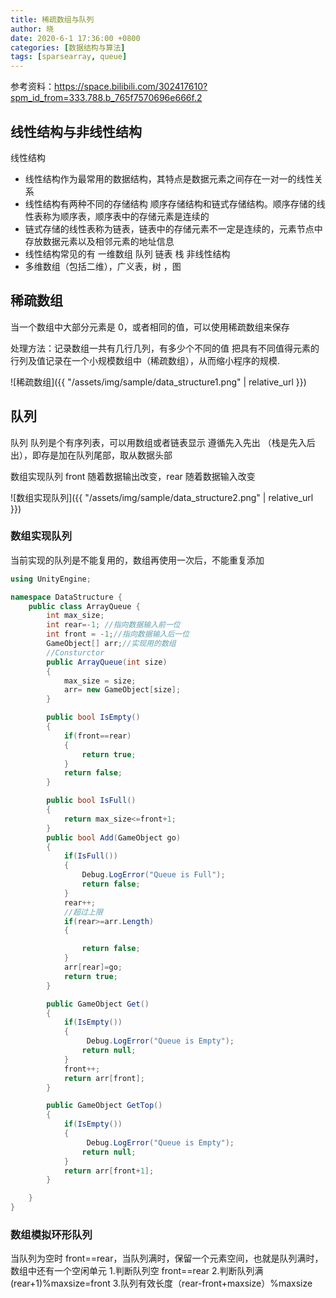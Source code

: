 ```yaml
---
title: 稀疏数组与队列
author: 晓
date: 2020-6-1 17:36:00 +0800
categories: [数据结构与算法]
tags: [sparsearray, queue]
---
```


参考资料：https://space.bilibili.com/302417610?spm_id_from=333.788.b_765f7570696e666f.2

## 线性结构与非线性结构

线性结构

- 线性结构作为最常用的数据结构，其特点是数据元素之间存在一对一的线性关系
- 线性结构有两种不同的存储结构 顺序存储结构和链式存储结构。顺序存储的线性表称为顺序表，顺序表中的存储元素是连续的
- 链式存储的线性表称为链表，链表中的存储元素不一定是连续的，元素节点中存放数据元素以及相邻元素的地址信息
- 线性结构常见的有 一维数组 队列 链表 栈
  非线性结构
- 多维数组（包括二维），广义表，树 ，图

## 稀疏数组

当一个数组中大部分元素是 0，或者相同的值，可以使用稀疏数组来保存

处理方法：记录数组一共有几行几列，有多少个不同的值
把具有不同值得元素的行列及值记录在一个小规模数组中（稀疏数组），从而缩小程序的规模.

![稀疏数组]({{ "/assets/img/sample/data_structure1.png" | relative_url }})

## 队列

队列
队列是个有序列表，可以用数组或者链表显示
遵循先入先出 （栈是先入后出），即存是加在队列尾部，取从数据头部

数组实现队列 front 随着数据输出改变，rear 随着数据输入改变

![数组实现队列]({{ "/assets/img/sample/data_structure2.png" | relative_url }})

### 数组实现队列

当前实现的队列是不能复用的，数组再使用一次后，不能重复添加

```csharp
using UnityEngine;

namespace DataStructure {
    public class ArrayQueue {
        int max_size;
        int rear=-1; //指向数据输入前一位
        int front = -1;//指向数据输入后一位
        GameObject[] arr;//实现用的数组
        //Consturctor
        public ArrayQueue(int size)
        {
            max_size = size;
            arr= new GameObject[size];
        }

        public bool IsEmpty()
        {
            if(front==rear)
            {
                return true;
            }
            return false;
        }

        public bool IsFull()
        {
            return max_size<=front+1;
        }
        public bool Add(GameObject go)
        {
            if(IsFull())
            {
                Debug.LogError("Queue is Full");
                return false;
            }
            rear++;
            //超过上限
            if(rear>=arr.Length)
            {

                return false;
            }
            arr[rear]=go;
            return true;
        }

        public GameObject Get()
        {
            if(IsEmpty())
            {
                 Debug.LogError("Queue is Empty");
                return null;
            }
            front++;
            return arr[front];
        }

        public GameObject GetTop()
        {
            if(IsEmpty())
            {
                 Debug.LogError("Queue is Empty");
                return null;
            }
            return arr[front+1];
        }

    }
}
```

### 数组模拟环形队列

当队列为空时 front==rear，当队列满时，保留一个元素空间，也就是队列满时，数组中还有一个空闲单元 1.判断队列空 front==rear 2.判断队列满 (rear+1)%maxsize=front 3.队列有效长度（rear-front+maxsize）%maxsize
